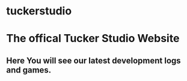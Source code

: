 # tuckerstudio


# The offical Tucker Studio Website

## Here You will see our latest development logs and games.